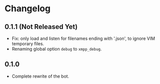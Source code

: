 # Changelog

## 0.1.1 (Not Released Yet)

* Fix: only load and listen for filenames ending with '.json', to ignore VIM temporary files.
* Renaming global option `debug` to `xmpp_debug`.

## 0.1.0

* Complete rewrite of the bot.
